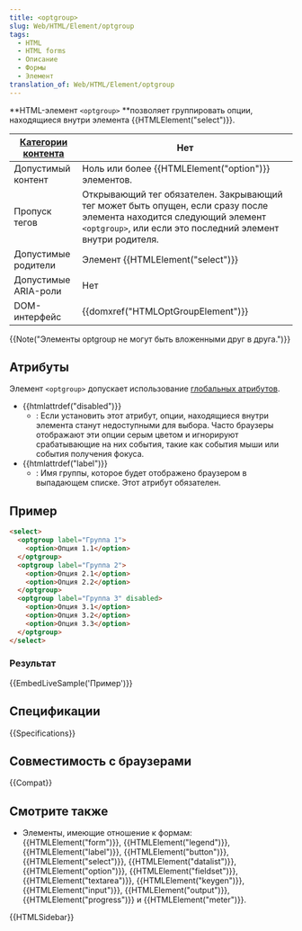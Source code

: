 ```yaml
---
title: <optgroup>
slug: Web/HTML/Element/optgroup
tags:
  - HTML
  - HTML forms
  - Описание
  - Формы
  - Элемент
translation_of: Web/HTML/Element/optgroup
---
```


**HTML-элемент `<optgroup>` **позволяет группировать опции, находящиеся внутри элемента {{HTMLElement("select")}}.

| [Категории контента](/ru/docs/HTML/Content_categories) | Нет                                                                                                                                                                                |
| ------------------------------------------------------ | ---------------------------------------------------------------------------------------------------------------------------------------------------------------------------------- |
| Допустимый контент                                     | Ноль или более {{HTMLElement("option")}} элементов.                                                                                                                         |
| Пропуск тегов                                          | Открывающий тег обязателен. Закрывающий тег может быть опущен, если сразу после элемента находится следующий элемент `<optgroup>`, или если это последний элемент внутри родителя. |
| Допустимые родители                                    | Элемент {{HTMLElement("select")}}                                                                                                                                           |
| Допустимые ARIA-роли                                   | Нет                                                                                                                                                                                |
| DOM-интерфейс                                          | {{domxref("HTMLOptGroupElement")}}                                                                                                                                       |

{{Note("Элементы optgroup не могут быть вложенными друг в друга.")}}

## Атрибуты

Элемент `<optgroup>` допускает использование [глобальных атрибутов](/ru/docs/Web/HTML/Global_attributes).

- {{htmlattrdef("disabled")}}
  - : Если установить этот атрибут, опции, находящиеся внутри элемента станут недоступными для выбора. Часто браузеры отображают эти опции серым цветом и игнорируют срабатывающие на них события, такие как события мыши или события получения фокуса.
- {{htmlattrdef("label")}}
  - : Имя группы, которое будет отображено браузером в выпадающем списке. Этот атрибут обязателен.

## Пример

```html
<select>
  <optgroup label="Группа 1">
    <option>Опция 1.1</option>
  </optgroup>
  <optgroup label="Группа 2">
    <option>Опция 2.1</option>
    <option>Опция 2.2</option>
  </optgroup>
  <optgroup label="Группа 3" disabled>
    <option>Опция 3.1</option>
    <option>Опция 3.2</option>
    <option>Опция 3.3</option>
  </optgroup>
</select>
```

### Результат

{{EmbedLiveSample('Пример')}}

## Спецификации

{{Specifications}}

## Совместимость с браузерами

{{Compat}}

## Смотрите также

- Элементы, имеющие отношение к формам: {{HTMLElement("form")}}, {{HTMLElement("legend")}}, {{HTMLElement("label")}}, {{HTMLElement("button")}}, {{HTMLElement("select")}}, {{HTMLElement("datalist")}}, {{HTMLElement("option")}}, {{HTMLElement("fieldset")}}, {{HTMLElement("textarea")}}, {{HTMLElement("keygen")}}, {{HTMLElement("input")}}, {{HTMLElement("output")}}, {{HTMLElement("progress")}} и {{HTMLElement("meter")}}.

{{HTMLSidebar}}
